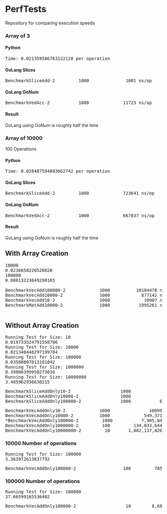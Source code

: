 # PerfTests
Repository for comparing execution speeds

### Array of 3
#### Python
<pre>
Time: 0.021359586763122128 per operation
</pre>
#### GoLang Slices
<pre>
BenchmarkSliceAdd-2         1000              1001 ns/op
</pre>
#### GoLang GoNum
<pre>
BenchmarkVedAcc-2           1000             11723 ns/op
</pre>
#### Result
GoLang using GoNum is roughly half the time


### Array of 10000
100 Operations 
#### Python
<pre>
Time: 0.028487594093662742 per operation
</pre>
#### GoLang Slices
<pre>
BenchmarkSliceAdd-2         1000             723641 ns/op
</pre>

#### GoLang GoNum
<pre>
BenchmarkVedAcc-2           1000             667037 ns/op
</pre>

#### Result
GoLang using GoNum is roughly half the time


## With Array Creation
<pre>
10000
0.0236658220528028
100000
0.08013223049298165

BenchmarkVecAdd100000-2             1000          10184478 ns/op
BenchmarkVecAdd10000-2              1000            877142 ns/op
BenchmarkVecAdd10-2                 1000             10907 ns/op
BenchmarkMatAdd10000-2              1000           1995261 ns/op

</pre>
## Without Array Creation
<pre>
Running Test for Size: 10
0.019733524791558706
Running Test for Size: 10000
0.021340448297199784
Running Test for Size: 100000
0.03508807013181842
Running Test for Size: 1000000
0.39808399950273016
Running Test for Size: 10000000
3.405962936630215
</pre>
<pre>
BenchmarkSliceAddOnly10-2                   1000                 991 ns/op
BenchmarkSliceAddOnly10000-2                1000             662,123 ns/op
BenchmarkSliceAddOnly100000-2               1000           6,629,379 ns/op
</pre>
<pre>
BenchmarkVecAddOnly10-2             1000               10699 ns/op
BenchmarkVecAddOnly10000-2          1000             549,371 ns/op
*BenchmarkVecAddOnly100000-2         1000           7,905,048 ns/op*
BenchmarkVecAddOnly1000000-2         100         134,033,644 ns/op
BenchmarkVecAddOnly10000000-2         10       1,882,137,820 ns/op
</pre>
### 10000 Number of operations
<pre>
Running Test for Size: 100000
3.363972613837792
</pre>
<pre>
BenchmarkVecAddOnly100000-2                  100         785,419,554 ns/op
</pre>
### 100000 Number of operations
<pre>
Running Test for Size: 100000
37.66599165536402
</pre>
<pre>
BenchmarkVecAddOnly100000-2                   10        8,682,452,270 ns/op
</pre>